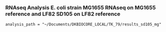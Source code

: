 ### RNAseq Analysis E. coli strain MG1655 RNAseq on MG1655 reference and LF82 SD105 on LF82 reference

```
analysis_path = "~/Documents/DKBIOCORE_LOCAL/TK_79/results_sd105_mg"
```
